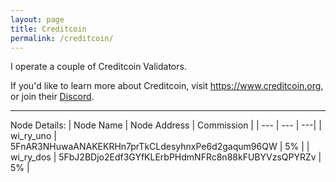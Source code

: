 ```yaml
---
layout: page
title: Creditcoin
permalink: /creditcoin/
---
```


I operate a couple of Creditcoin Validators.

If you'd like to learn more about Creditcoin, visit https://www.creditcoin.org, or join their [Discord](https://discord.com/invite/creditcoin).

---

Node Details:
| Node Name | Node Address | Commission |
| --- | --- | ---|
| wi_ry_uno | 5FnAR3NHuwaANAKEKRHn7prTkCLdesyhnxPe6d2gaqum96QW | 5% |
| wi_ry_dos | 5FbJ2BDjo2Edf3GYfKLErbPHdmNFRc8n88kFUBYVzsQPYRZv | 5% |
